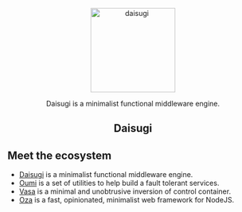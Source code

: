 <p align="center">
  <img alt="daisugi" src="https://user-images.githubusercontent.com/22574/125201112-fc787f00-e26d-11eb-8e70-569dbd6997e0.png" width="170">
</p>

<p align="center">
  Daisugi is a minimalist functional middleware engine.
</p>

<h2 align="center">Daisugi</h2>

## Meet the ecosystem

- [Daisugi](./packages/daisugi) is a minimalist functional middleware engine.
- [Oumi](./packages/oumi) is a set of utilities to help build a fault tolerant services.
- [Vasa](./packages/vasa) is a minimal and unobtrusive inversion of control container.
- [Oza](./packages/oza) is a fast, opinionated, minimalist web framework for NodeJS.

